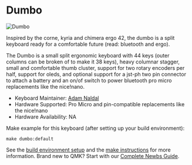 # Dumbo

![Dumbo](https://i.imgur.com/EEqCZsgl.jpg)

Inspired by the corne, kyria and chimera ergo 42, the dumbo is a split keyboard ready for a comfortable future (read: bluetooth and ergo).

The Dumbo is a small split ergonomic keyboard with 44 keys (outer columns can be broken of to make it 38 keys), heavy columnar stagger, small and comfortable thumb cluster, support for two rotary encoders per half, support for oleds, and optional support for a jst-ph two pin connector to attach a battery and an on/of switch to power bluetooth pro micro replacements like the nice!nano.

* Keyboard Maintainer: [Adam Naldal](https://github.com/adamnaldal)
* Hardware Supported: Pro Micro and pin-compatible replacements like the nice!nano
* Hardware Availability: NA

Make example for this keyboard (after setting up your build environment):

    make dumbo:default

See the [build environment setup](https://docs.qmk.fm/#/getting_started_build_tools) and the [make instructions](https://docs.qmk.fm/#/getting_started_make_guide) for more information. Brand new to QMK? Start with our [Complete Newbs Guide](https://docs.qmk.fm/#/newbs).
